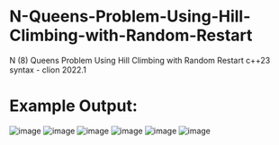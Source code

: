 # N-Queens-Problem-Using-Hill-Climbing-with-Random-Restart
N (8) Queens Problem Using Hill Climbing with Random Restart
 c++23 syntax - clion 2022.1 
# Example Output:          
![image](https://user-images.githubusercontent.com/44711182/167999977-900c1e40-da7e-4938-b475-2f667747a910.png)
![image](https://user-images.githubusercontent.com/44711182/168000016-9f51226c-3ec3-4fe5-b92d-e0a9b482e0e9.png)
![image](https://user-images.githubusercontent.com/44711182/168000042-afe5d333-e3a4-4f5b-8a9d-fe6589765523.png)
![image](https://user-images.githubusercontent.com/44711182/168000078-77bb623e-e1d4-4ed9-a8a3-5b32bc07f4d7.png)
![image](https://user-images.githubusercontent.com/44711182/168000098-ee3e74f7-4efd-4780-8880-87ffe62ad59c.png)
![image](https://user-images.githubusercontent.com/44711182/168000119-ee3239ee-da1e-47c1-af06-d8a8baf3dfb6.png)

